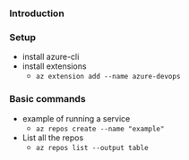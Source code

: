 ### Introduction



### Setup
- install azure-cli
- install extensions
  - `az extension add --name azure-devops`

### Basic commands
- example of running a service
  - `az repos create --name "example"`
- List all the repos
  - `az repos list --output table`